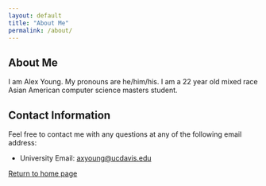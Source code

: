```yaml
---
layout: default
title: "About Me"
permalink: /about/
---
```


## About Me

I am Alex Young. My pronouns are he/him/his. I am a 22 year old mixed race Asian American computer science masters student.

## Contact Information

Feel free to contact me with any questions at any of the following email address:

- University Email: axyoung@ucdavis.edu

[Return to home page](https://axyoung.github.io)
